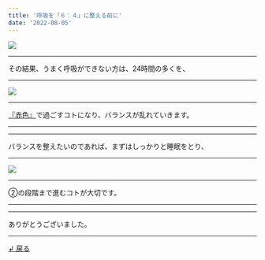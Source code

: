 ```yaml
---
title: '呼吸を「６：４」に整える前に'
date: '2022-08-05'
---
```


![](/images/001.jpg)
***
その結果、うまく呼吸ができない方は、24時間の多くを、
***
![](/images/005_.jpg)
***
[『赤色』](https://www.youtube.com/watch?v=G5mqZOHgcKk)で過ごすコトになり、バランスが乱れていきます。
***
***
バランスを整えたいのであれば、まずはしっかりと睡眠をとり、
***
![](/images/003_.jpg)
***
②の段階まで進むコトが大切です。
***
***
ありがとうございました。
***
[ ↲ 戻る ](https://01234567890.thebase.in/about)
